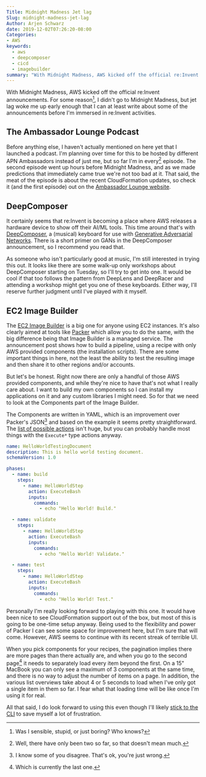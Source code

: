 ```yaml
---
Title: Midnight Madness Jet lag
Slug: midnight-madness-jet-lag
Author: Arjen Schwarz
date: 2019-12-02T07:26:20-08:00
Categories:
- AWS
keywords:
  - aws
  - deepcomposer
  - cicd
  - imagebuilder
summary: "With Midnight Madness, AWS kicked off the official re:Invent announcements. For some reason, I didn't go to Midnight Madness, but jet lag woke me up early enough that I can at least write about some of the announcements before I'm immersed in re:Invent activities."
---
```


With Midnight Madness, AWS kicked off the official re:Invent announcements. For some reason[^1], I didn't go to Midnight Madness, but jet lag woke me up early enough that I can at least write about some of the announcements before I'm immersed in re:Invent activities.

## The Ambassador Lounge Podcast

Before anything else, I haven't actually mentioned on here yet that I launched a podcast. I'm planning over time for this to be hosted by different APN Ambassadors instead of just me, but so far I'm in every[^2] episode. The second episode went up hours before Midnight Madness, and as we made predictions that immediately came true we're not too bad at it. That said, the meat of the episode is about the recent CloudFormation updates, so check it (and the first episode) out on the [Ambassador Lounge website](https://www.ambassador-lounge.com/podcast).

## DeepComposer

It certainly seems that re:Invent is becoming a place where AWS releases a hardware device to show off their AI/ML tools. This time around that's with [DeepComposer](https://aws.amazon.com/blogs/aws/aws-deepcomposer-compose-music-with-generative-machine-learning-models/), a (musical) keyboard for use with [Generative Adversarial Networks](https://arxiv.org/abs/1406.2661). There is a short primer on GANs in the DeepComposer announcement, so I recommend you read that.

As someone who isn't particularly good at music, I'm still interested in trying this out. It looks like there are some walk-up only workshops about DeepComposer starting on Tuesday, so I'll try to get into one. It would be cool if that too follows the pattern from DeepLens and DeepRacer and attending a workshop might get you one of these keyboards. Either way, I'll reserve further judgment until I've played with it myself.

## EC2 Image Builder

The [EC2 Image Builder](https://aws.amazon.com/blogs/aws/automate-os-image-build-pipelines-with-ec2-image-builder/) is a big one for anyone using EC2 instances. It's also clearly aimed at tools like [Packer](https://www.packer.io) which allow you to do the same, with the big difference being that Image Builder is a managed service. The announcement post shows how to build a pipeline, using a recipe with only AWS provided components (the installation scripts). There are some important things in here, not the least the ability to test the resulting image and then share it to other regions and/or accounts.

But let's be honest. Right now there are only a handful of those AWS provided components, and while they're nice to have that's not what I really care about. I want to build my own components so I can install my applications on it and any custom libraries I might need. So for that we need to look at the Components part of the Image Builder.

The Components are written in YAML, which is an improvement over Packer's JSON[^3] and based on the example it seems pretty straightforward. The [list of possible actions](https://docs.aws.amazon.com/imagebuilder/latest/userguide/image-builder-action-modules.html) isn't huge, but you can probably handle most things with the `Execute*` type actions anyway.

```yaml
name: HelloWorldTestingDocument
description: This is hello world testing document.
schemaVersion: 1.0

phases:
  - name: build
    steps:
      - name: HelloWorldStep
        action: ExecuteBash
        inputs:
          commands:
            - echo "Hello World! Build."

  - name: validate
    steps:
      - name: HelloWorldStep
        action: ExecuteBash
        inputs:
          commands:
            - echo "Hello World! Validate."

  - name: test
    steps:
      - name: HelloWorldStep
        action: ExecuteBash
        inputs:
          commands:
            - echo "Hello World! Test."
```

Personally I'm really looking forward to playing with this one. It would have been nice to see CloudFormation support out of the box, but most of this is going to be one-time setup anyway. Being used to the flexibility and power of Packer I can see some space for improvement here, but I'm sure that will come. However, AWS seems to continue with its recent streak of terrible UI.

When you pick components for your recipes, the pagination implies there are more pages than there actually are, and when you go to the second page[^4] it needs to separately load every item beyond the first. On a 15" MacBook you can only see a maximum of 3 components at the same time, and there is no way to adjust the number of items on a page. In addition, the various list overviews take about 4 or 5 seconds to load when I've only got a single item in them so far. I fear what that loading time will be like once I'm using it for real.

All that said, I do look forward to using this even though I'll likely [stick to the CLI](https://docs.aws.amazon.com/imagebuilder/latest/userguide/managing-image-builder-cli.html) to save myself a lot of frustration.



[^1]:	Was I sensible, stupid, or just boring? Who knows?

[^2]:	Well, there have only been two so far, so that doesn't mean much.

[^3]:	I know some of you disagree. That's ok, you're just wrong.

[^4]:	Which is currently the last one.